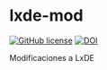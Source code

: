 # lxde-mod

[![GitHub license](https://sinfallas.files.wordpress.com/2016/02/gpl.png)](https://github.com/xanadu-linux/lxde-mod/blob/master/LICENSE)
[![DOI](https://zenodo.org/badge/4102/xanadu-linux/lxde-mod.svg)](https://zenodo.org/badge/latestdoi/4102/xanadu-linux/lxde-mod)

Modificaciones a LxDE
